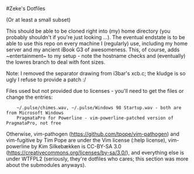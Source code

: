 #Zeke's Dotfiles

(Or at least a small subset)

This should be able to be cloned right into (my) home directory (you probably shouldn't if you're just looking ...).  The eventual endstate is to be able to use this repo on every machine I (regularly) use, including my home server and my ancient iBook G3 of awesomeness.  This, of course, adds ~entertainment~ to my setup - note the hostname checks and (eventually) the lowres branch to deal with font sizes.

Note: I removed the separator drawing from i3bar's xcb.c; the kludge is so ugly I refuse to provide a patch :/

Files used but not provided due to licenses - you'll need to get the files or change the entries:
```
	~/.pulse/chimes.wav, ~/.pulse/Windows 98 Startup.wav - both are from Microsoft Windows
	PragmataPro for Powerline - vim-powerline-patched version of PragmataPro, not free
```
Otherwise, vim-pathogen (https://github.com/tpope/vim-pathogen) and vim-fugitive by Tim Pope are under the Vim license (:help license), vim-powerline by Kim Silkebækken is CC-BY-SA 3.0 (https://creativecommons.org/licenses/by-sa/3.0/), and everything else is under WTFPL2 (seriously, they're dotfiles who cares; this section was more about the submodules anyways).
